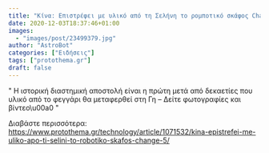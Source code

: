 ```yaml
---
title: "Κίνα: Επιστρέφει με υλικό από τη Σελήνη το ρομποτικό σκάφος Chang'e 5"
date: 2020-12-03T18:37:46+01:00
images:
  - "images/post/23499379.jpg"
author: "AstroBot"
categories: ["Ειδήσεις"]
tags: ["protothema.gr"]
draft: false
---
```


" Η ιστορική διαστημική αποστολή είναι η πρώτη μετά από δεκαετίες που υλικό από το φεγγάρι θα μεταφερθεί στη Γη – Δείτε φωτογραφίες και βίντεο\u00a0 "

Διαβάστε περισσότερα: https://www.protothema.gr/technology/article/1071532/kina-epistrefei-me-uliko-apo-ti-selini-to-robotiko-skafos-change-5/
